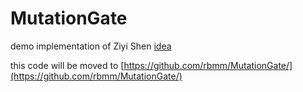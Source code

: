 # MutationGate
demo implementation of Ziyi Shen [idea](https://www.linkedin.com/posts/ziyishen1984_after-days-of-researching-i-am-happy-to-activity-7153106597718740992-cGOZ/?utm_source=share&utm_medium=member_desktop)

this code will be moved to [https://github.com/rbmm/MutationGate/](https://github.com/rbmm/MutationGate/)
